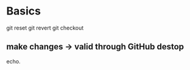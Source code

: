 # Basics

git reset <commit-hash>
git revert <commit-hash>
git checkout <commit-hash>

## make changes -> valid through GitHub destop

echo.

